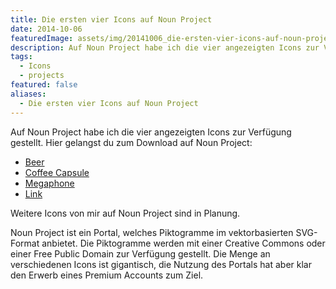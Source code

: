 ```yaml
---
title: Die ersten vier Icons auf Noun Project
date: 2014-10-06
featuredImage: assets/img/20141006_die-ersten-vier-icons-auf-noun-project_0.png
description: Auf Noun Project habe ich die vier angezeigten Icons zur Verfügung gestellt.
tags:
  - Icons
  - projects
featured: false
aliases:
  - Die ersten vier Icons auf Noun Project
---
```

Auf Noun Project habe ich die vier angezeigten Icons zur Verfügung gestellt. Hier gelangst du zum Download auf Noun Project:

- [Beer](http://thenounproject.com/term/beer/53973/)
- [Coffee Capsule](http://thenounproject.com/term/coffee-capsule/17251/)
- [Megaphone](http://thenounproject.com/term/megaphone/17250/)
- [Link](http://thenounproject.com/term/link/17247/)

Weitere Icons von mir auf Noun Project sind in Planung.

Noun Project ist ein Portal, welches Piktogramme im vektorbasierten SVG-Format anbietet. Die Piktogramme werden mit einer Creative Commons oder einer Free Public Domain zur Verfügung gestellt. Die Menge an verschiedenen Icons ist gigantisch, die Nutzung des Portals hat aber klar den Erwerb eines Premium Accounts zum Ziel.
